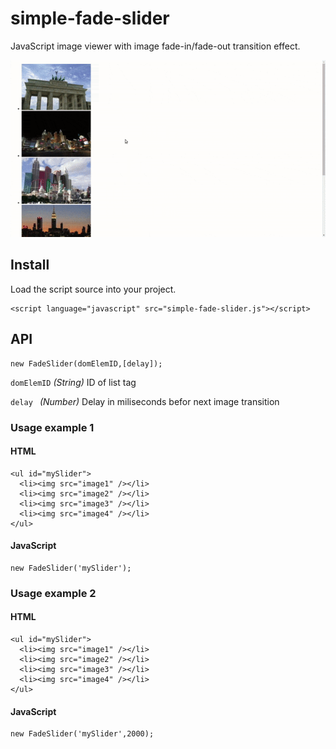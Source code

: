 # simple-fade-slider
JavaScript image viewer with image fade-in/fade-out transition effect.

![demo gif](https://github.com/mhobesong/simple-fade-slider/blob/master/src/images/demo.gif?raw=true)

## Install
Load the script source into your project.
```
<script language="javascript" src="simple-fade-slider.js"></script>
```
## API
```
new FadeSlider(domElemID,[delay]);
```
`domElemID` *(String)* ID of list tag

`delay ` *(Number)*  Delay in miliseconds befor next image transition

### Usage example 1

#### HTML
```
<ul id="mySlider">
  <li><img src="image1" /></li>
  <li><img src="image2" /></li>
  <li><img src="image3" /></li>
  <li><img src="image4" /></li>
</ul>
```
#### JavaScript
```
new FadeSlider('mySlider');
```
### Usage example 2
#### HTML
```
<ul id="mySlider">
  <li><img src="image1" /></li>
  <li><img src="image2" /></li>
  <li><img src="image3" /></li>
  <li><img src="image4" /></li>
</ul>
```
#### JavaScript
```
new FadeSlider('mySlider',2000);
```
